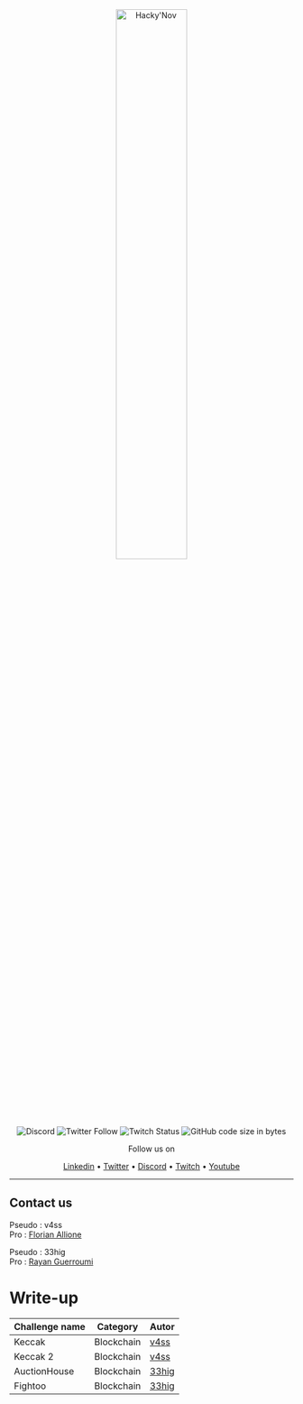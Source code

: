 <div align="center">
  <a href="https://hackynov.fr"><img src="https://i.imgur.com/XGJF8Xu.png" alt="Hacky'Nov" width="50%"></a>
  <br><br>
  
  ![Discord](https://img.shields.io/discord/897766049099956284?label=Discord&style=for-the-badge)
  ![Twitter Follow](https://img.shields.io/twitter/follow/HackyNov?color=%231d9bf0&label=Twitter&style=for-the-badge)
  ![Twitch Status](https://img.shields.io/twitch/status/hackynov?color=%23772ce8&style=for-the-badge)
  ![GitHub code size in bytes](https://img.shields.io/github/languages/code-size/Kur0n33k0/HackyNov_CTFD?color=green&label=size&style=for-the-badge)
  
  <p>Follow us on</p>
  <a href="https://www.linkedin.com/company/hacky-nov/">Linkedin</a>
  •
  <a href="https://twitter.com/HackyNov">Twitter</a>
  •
  <a href="https://discord.gg/JGue7PhV">Discord</a>
  •
  <a href="https://www.twitch.tv/hackynov">Twitch</a>
  •
  <a href="https://www.youtube.com/@Hackynov">Youtube</a>
</div>

---

## Contact us

Pseudo : v4ss<br/>
Pro : [Florian Allione](https://www.linkedin.com/in/florian-allione-40879817a/)

Pseudo : 33hig<br />
Pro : [Rayan Guerroumi](https://www.linkedin.com/in/rayan-guerroumi-303645193/)

# Write-up

| Challenge name | Category   | Autor                                                           |
| -------------- | ---------- | --------------------------------------------------------------- |
| Keccak         | Blockchain | [v4ss](https://www.linkedin.com/in/florian-allione-40879817a/)  |
| Keccak 2       | Blockchain | [v4ss](https://www.linkedin.com/in/florian-allione-40879817a/)  |
| AuctionHouse   | Blockchain | [33hig](https://www.linkedin.com/in/rayan-guerroumi-303645193/) |
| Fightoo        | Blockchain | [33hig](https://www.linkedin.com/in/rayan-guerroumi-303645193/) |

